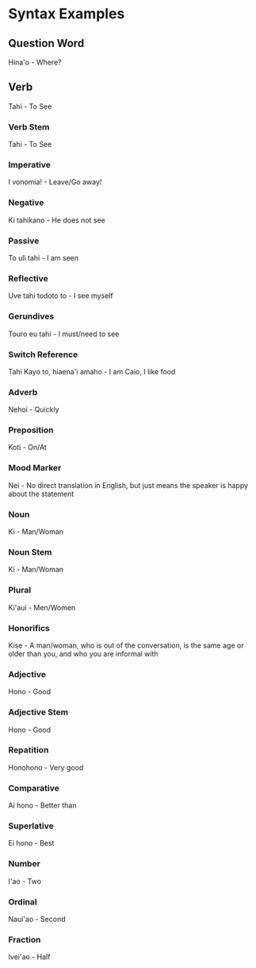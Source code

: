 # Syntax Examples

## Question Word
Hina'o - Where?

## Verb
Tahi - To See

### Verb Stem
Tahi - To See

### Imperative
I vonomia! - Leave/Go away!

### Negative
Ki tahikano - He does not see

### Passive
To uli tahi - I am seen

### Reflective
Uve tahi todoto to - I see myself

### Gerundives
Touro eu tahi - I must/need to see

### Switch Reference
Tahi Kayo to, hiaena'i amaho - I am Caio, I like food

### Adverb
Nehoi - Quickly

### Preposition
Koti - On/At

### Mood Marker
Nei - No direct translation in English, but just means the speaker is happy about the statement

### Noun
Ki - Man/Woman

### Noun Stem
Ki - Man/Woman

### Plural
Ki'aui - Men/Women

### Honorifics
Kise - A man/woman, who is out of the conversation, is the same age or older than you, and who you are informal with

### Adjective
Hono - Good

### Adjective Stem
Hono - Good

### Repatition
Honohono - Very good

### Comparative
Ai hono - Better than

### Superlative
Ei hono - Best

### Number
I'ao - Two

### Ordinal
Naui'ao - Second

### Fraction
Ivei'ao - Half




